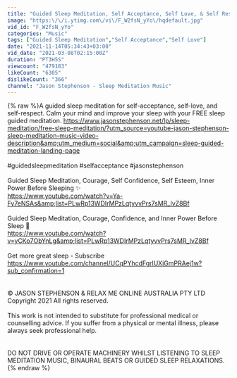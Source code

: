 ```yaml
---
title: "Guided Sleep Meditation, Self Acceptance, Self Love, & Self Respect. (Spoken Meditation)"
image: "https:\/\/i.ytimg.com\/vi\/F_W2fsN_yYo\/hqdefault.jpg"
vid_id: "F_W2fsN_yYo"
categories: "Music"
tags: ["Guided Sleep Meditation","Self Acceptance","Self Love"]
date: "2021-11-14T05:34:43+03:00"
vid_date: "2021-03-08T02:15:00Z"
duration: "PT3H5S"
viewcount: "479183"
likeCount: "6305"
dislikeCount: "366"
channel: "Jason Stephenson - Sleep Meditation Music"
---
```

{% raw %}A guided sleep meditation for self-acceptance, self-love, and self-respect. Calm your mind and improve your sleep with your FREE sleep guided meditation. <a rel="nofollow" target="blank" href="https://www.jasonstephenson.net/lp/sleep-meditation/free-sleep-meditation/?utm_source=youtube-jason-stephenson-sleep-meditation-music-video-description&amp;utm_medium=social&amp;utm_campaign=sleep-guided-meditation-landing-page">https://www.jasonstephenson.net/lp/sleep-meditation/free-sleep-meditation/?utm_source=youtube-jason-stephenson-sleep-meditation-music-video-description&amp;utm_medium=social&amp;utm_campaign=sleep-guided-meditation-landing-page</a><br /><br />#guidedsleepmeditation #selfacceptance #jasonstephenson<br /><br />Guided Sleep Meditation, Courage, Self Confidence, Self Esteem, Inner Power Before Sleeping ✨<br /><a rel="nofollow" target="blank" href="https://www.youtube.com/watch?v=Ya-Fy7eNSAs&amp;list=PLwRp13WDIrMPzLqtyvvPrs7sMR_lvZ8Bf">https://www.youtube.com/watch?v=Ya-Fy7eNSAs&amp;list=PLwRp13WDIrMPzLqtyvvPrs7sMR_lvZ8Bf</a><br /><br />Guided Sleep Meditation, Courage, Confidence, and Inner Power Before Sleep 🌌<br /><a rel="nofollow" target="blank" href="https://www.youtube.com/watch?v=yCKo7ObYnLg&amp;list=PLwRp13WDIrMPzLqtyvvPrs7sMR_lvZ8Bf">https://www.youtube.com/watch?v=yCKo7ObYnLg&amp;list=PLwRp13WDIrMPzLqtyvvPrs7sMR_lvZ8Bf</a><br /><br />Get more great sleep - Subscribe <a rel="nofollow" target="blank" href="https://www.youtube.com/channel/UCqPYhcdFgrlUXiGmPRAej1w?sub_confirmation=1">https://www.youtube.com/channel/UCqPYhcdFgrlUXiGmPRAej1w?sub_confirmation=1</a><br /><br /><br />© JASON STEPHENSON &amp; RELAX ME ONLINE AUSTRALIA PTY LTD Copyright 2021 All rights reserved.<br /><br />This work is not intended to substitute for professional medical or counselling advice. If you suffer from a physical or mental illness, please always seek professional help.  <br /><br /><br />DO NOT DRIVE OR OPERATE MACHINERY WHILST LISTENING TO SLEEP MEDITATION MUSIC, BINAURAL BEATS OR GUIDED SLEEP RELAXATIONS.{% endraw %}
